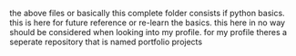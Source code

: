 the above files or basically this complete folder consists if python basics. this is here for future reference or re-learn the basics.
this here in no way should be considered when looking into my profile.
for my profile theres a seperate repository that is named portfolio projects
